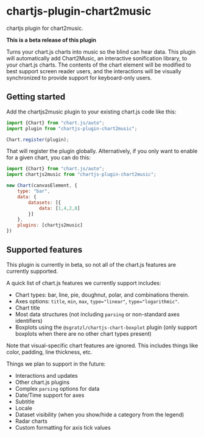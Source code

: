 # chartjs-plugin-chart2music
chartjs plugin for chart2music.

**This is a beta release of this plugin**

Turns your chart.js charts into music so the blind can hear data. This plugin will automatically add Chart2Music, an interactive sonification library, to your chart.js charts. The contents of the chart element will be modified to best support screen reader users, and the interactions will be visually synchronized to provide support for keyboard-only users.

## Getting started

Add the chartjs2music plugin to your existing chart.js code like this:

```js
import {Chart} from "chart.js/auto";
import plugin from "chartjs-plugin-chart2music";

Chart.register(plugin);
```

That will register the plugin globally. Alternatively, if you only want to enable for a given chart, you can do this:

```js
import {Chart} from "chart.js/auto";
import chartjs2music from "chartjs-plugin-chart2music";

new Chart(canvasElement, {
    type: "bar",
    data: {
        datasets: [{
            data: [1,4,2,8]
        }]
    },
    plugins: [chartjs2music]
})

```

## Supported features

This plugin is currently in beta, so not all of the chart.js features are currently supported.

A quick list of chart.js features we currently support includes:
* Chart types: bar, line, pie, doughnut, polar, and combinations therein.
* Axes options: `title`, `min`, `max`, `type="linear"`, `type="logarithmic"`.
* Chart title
* Most data structures (not including `parsing` or non-standard axes identifiers)
* Boxplots using the `@sgratzl/chartjs-chart-boxplot` plugin (only support boxplots when there are no other chart types present)

Note that visual-specific chart features are ignored. This includes things like color, padding, line thickness, etc.

Things we plan to support in the future:
* Interactions and updates
* Other chart.js plugins
* Complex `parsing` options for data
* Date/Time support for axes
* Subtitle
* Locale
* Dataset visibility (when you show/hide a category from the legend)
* Radar charts
* Custom formatting for axis tick values